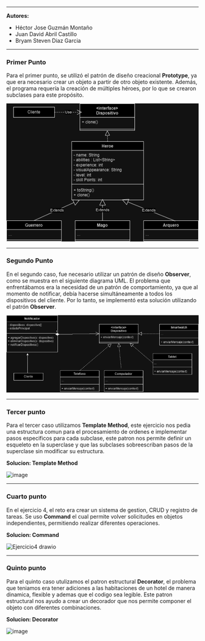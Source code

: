 
---

**Autores:**

- Héctor Jose Guzmán Montaño
- Juan David Abril Castillo
- Bryam Steven Diaz Garcia

---

### Primer Punto

Para el primer punto, se utilizó el patrón de diseño creacional **Prototype**, ya que era necesario crear un objeto a partir de otro objeto existente. Además, el programa requería la creación de múltiples héroes, por lo que se crearon subclases para este propósito.

![primer_punto.png](src%2Fprimer_punto.png)

---

### Segundo Punto

En el segundo caso, fue necesario utilizar un patrón de diseño **Observer**, como se muestra en el siguiente diagrama UML. El problema que enfrentábamos era la necesidad de un patrón de comportamiento, ya que al momento de notificar, debía hacerse simultáneamente a todos los dispositivos del cliente. Por lo tanto, se implementó esta solución utilizando el patrón **Observer**.

![ejercicio2.png](src%2Fejercicio2.png)

---

### Tercer punto

Para el tercer caso utilizamos **Template Method**, este ejercicio nos pedia una estructura comun para el procesamiento de ordenes e implementar pasos especificos para cada subclase, este patron nos permite definir un esqueleto en la superclase y que las subclases sobreescriban pasos de la superclase sin modificar su estructura.

**Solucion: Template Method**

![image](https://github.com/user-attachments/assets/ab8850b9-0924-404b-a34f-5eabba22876d)

---

### Cuarto punto

En el ejercicio 4, el reto era crear un sistema de gestion, CRUD y registro de tareas. Se uso **Command** el cual permite volver solicitudes en objetos independientes, permitiendo realizar diferentes operaciones.

**Solucion: Command**

![Ejercicio4 drawio](https://github.com/user-attachments/assets/4ca8e552-902e-4438-95f4-c59daf8caa3c)

---

### Quinto punto

Para el quinto caso utulizamos el patron estructural **Decorator**, el problema que teniamos era tener adiciones a las habitaciones de un hotel de manera dinamica, flexible y ademas que el codigo sea legible. Este patron estructural nos ayudo a crear un decorador que nos permite componer el objeto con diferentes combinaciones.

**Solucion: Decorator**

![image](https://github.com/user-attachments/assets/a4ef1c74-7ff7-49b4-9496-28f4083daa1f)

